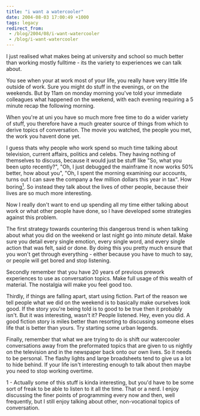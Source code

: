 ```yaml
---
title: "i want a watercooler"
date: 2004-08-03 17:00:49 +1000
tags: legacy
redirect_from:
 - /blog/2004/08/i-want-watercooler
 - /blog/i-want-watercooler
---
```


I just realised what makes being at university and school so much better than working mostly fulltime - its the variety to experiences we can talk about.



You see when your at work most of your life, you really have very little life outside of work. Sure you might do stuff in the evenings, or on the weekends. But by 11am on monday morning you've told your immediate colleagues what happened on the weekend, with each evening requiring a 5 minute recap the following morning.



When you're at uni you have so much more free time to do a wider variety of stuff, you therefore have a much greater source of things from which to derive topics of conversation. The movie you watched, the people you met, the work you havent done yet.



I guess thats why people who work spend so much time talking about television, current affairs, politics and celebs. They having nothing of themselves to discuss, because it would just be stuff like "So, what you been upto recently?", "Oh, I just debugged the mainframe it now works 50% better, how about you", "Oh, I spent the morning examining our accounts, turns out I can save the company a few million dollars this year in tax". How boring<a href="#ps1"><sup>1</sup></a>. So instead they talk about the lives of other people, because their lives are so much more interesting.



Now I really don't want to end up spending all my time either talking about work or what other people have done, so I have developed some strategies against this problem.

The first strategy towards countering this dangerous trend is when talking about what you did on the weekend or last night go into <em>minute</em> detail. Make sure you detail every single emotion, every single word, and every single action that was felt, said or done. By doing this you pretty much ensure that you won't get through everything - either because you have to much to say, or people will get bored and stop listening.

Secondly remember that you have 20 years of previous prework experiences to use as conversation topics. Make full usage of this wealth of material. The nostalgia will make you feel good too.

Thirdly, if things are falling apart, start using fiction. Part of the reason we tell people what we did on the weekend is to basically make ourselves look good. If the story you're being told is to good to be true then it probably isn't. But it was interesting, wasn't it? People listened. Hey, even you did. A good fiction story is miles better than resorting to discussing someone elses life that is better than yours. Try starting some urban legends.



Finally, remember that what we are trying to do is shift our watercooler conversations away from the preformated topics that are given to us nightly on the television and in the newspaper back onto our own lives. So it needs to be personal. The flashy lights and large broadsheets tend to give us a lot to hide behind. If your life isn't interesting enough to talk about then maybe you need to stop working overtime.



<a name="ps1">1</a> - Actually some of this stuff is kinda interesting, but you'd have to be some sort of freak to be able to listen to it all the time. That or a nerd. I enjoy discussing the finer points of programming every now and then, well frequently, but I still enjoy talking about other, non-vocational topics of conversation.


